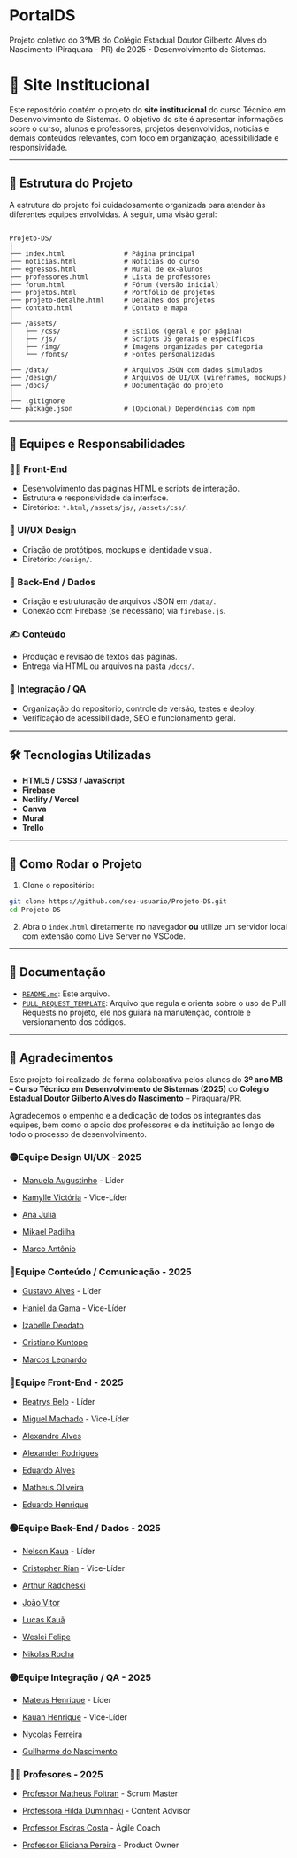 # **PortalDS**
Projeto coletivo do 3°MB do Colégio Estadual Doutor Gilberto Alves do Nascimento (Piraquara - PR) de 2025 - Desenvolvimento de Sistemas.

# 🏫 Site Institucional

Este repositório contém o projeto do **site institucional** do curso Técnico em Desenvolvimento de Sistemas. O objetivo do site é apresentar informações sobre o curso, alunos e professores, projetos desenvolvidos, notícias e demais conteúdos relevantes, com foco em organização, acessibilidade e responsividade.

---

## 📂 Estrutura do Projeto

A estrutura do projeto foi cuidadosamente organizada para atender às diferentes equipes envolvidas. A seguir, uma visão geral:

```

Projeto-DS/
│
├── index.html               # Página principal
├── noticias.html            # Notícias do curso
├── egressos.html            # Mural de ex-alunos
├── professores.html         # Lista de professores
├── forum.html               # Fórum (versão inicial)
├── projetos.html            # Portfólio de projetos
├── projeto-detalhe.html     # Detalhes dos projetos
├── contato.html             # Contato e mapa
│
├── /assets/
│   ├── /css/                # Estilos (geral e por página)
│   ├── /js/                 # Scripts JS gerais e específicos
│   ├── /img/                # Imagens organizadas por categoria
│   └── /fonts/              # Fontes personalizadas
│
├── /data/                   # Arquivos JSON com dados simulados
├── /design/                 # Arquivos de UI/UX (wireframes, mockups)
├── /docs/                   # Documentação do projeto
│
├── .gitignore
└── package.json             # (Opcional) Dependências com npm

````

---

## 🧠 Equipes e Responsabilidades

### 👨‍💻 Front-End
- Desenvolvimento das páginas HTML e scripts de interação.
- Estrutura e responsividade da interface.
- Diretórios: `*.html`, `/assets/js/`, `/assets/css/`.

### 🎨 UI/UX Design
- Criação de protótipos, mockups e identidade visual.
- Diretório: `/design/`.

### 🔧 Back-End / Dados
- Criação e estruturação de arquivos JSON em `/data/`.
- Conexão com Firebase (se necessário) via `firebase.js`.

### ✍️ Conteúdo
- Produção e revisão de textos das páginas.
- Entrega via HTML ou arquivos na pasta `/docs/`.

### 🧪 Integração / QA
- Organização do repositório, controle de versão, testes e deploy.
- Verificação de acessibilidade, SEO e funcionamento geral.

---

## 🛠 Tecnologias Utilizadas

- **HTML5 / CSS3 / JavaScript**
- **Firebase**
- **Netlify / Vercel**
- **Canva**
- **Mural**
- **Trello**

---

## 🚀 Como Rodar o Projeto

1. Clone o repositório:

```bash
git clone https://github.com/seu-usuario/Projeto-DS.git
cd Projeto-DS
````

2. Abra o `index.html` diretamente no navegador **ou** utilize um servidor local com extensão como Live Server no VSCode.

---

## 📄 Documentação

* [`README.md`](README.md): Este arquivo.
* [`PULL_REQUEST_TEMPLATE`](PULL_REQUEST_TEMPLATE.md): Arquivo que regula e orienta sobre o uso de Pull Requests no projeto, ele nos guiará na manutenção, controle e versionamento dos códigos.

---
## 🙌 Agradecimentos

Este projeto foi realizado de forma colaborativa pelos alunos do **3º ano MB – Curso Técnico em Desenvolvimento de Sistemas (2025)** do **Colégio Estadual Doutor Gilberto Alves do Nascimento** – Piraquara/PR.

Agradecemos o empenho e a dedicação de todos os integrantes das equipes, bem como o apoio dos professores e da instituição ao longo de todo o processo de desenvolvimento.

### 🟡Equipe Design UI/UX - 2025

- <a href="https://www.instagram.com/kauan.rez/">Manuela Augustinho</a> - Líder

- <a href="https://www.instagram.com/kauan.rez/">Kamylle Victória</a> - Vice-Líder

- <a href="https://www.linkedin.com/in/ana-julia-soares-519aa4320/">Ana Julia</a>

- <a href="https://www.instagram.com/kauan.rez/">Mikael Padilha</a>

- <a href="https://www.linkedin.com/in//">Marco Antônio</a>

### 🔵Equipe Conteúdo / Comunicação - 2025

- <a href="https://www.instagram.com/goncalves_gustavoalves/">Gustavo Alves</a> - Líder
 
- <a href="https://www.instagram.com/kauan.rez/">Haniel da Gama</a> - Vice-Líder

- <a href="https://www.instagram.com/kauan.rez/">Izabelle Deodato</a>

- <a href="https://www.instagram.com/kauan.rez/">Cristiano Kuntope</a>

- <a href="https://www.instagram.com/kauan.rez/">Marcos Leonardo</a>

### 🔴Equipe Front-End - 2025

- <a href="https://www.linkedin.com/in/beatrys-belo-a1b488213/">Beatrys Belo</a> - Líder

- <a href="https://www.instagram.com/kauan.rez/">Miguel Machado</a> - Vice-Líder

- <a href="insta">Alexandre Alves</a>

- <a href="https://www.instagram.com/kauan.rez/">Alexander Rodrigues</a>

- <a href="https://www.instagram.com/kauan.rez/">Eduardo Alves</a>

- <a href="https://www.instagram.com/kauan.rez/">Matheus Oliveira</a>

- <a href="https://www.instagram.com/eduhslv15/">Eduardo Henrique</a>

### 🟢Equipe Back-End / Dados - 2025

- <a href="https://www.instagram.com/kauan.rez/">Nelson Kaua</a> - Líder

- <a href="https://www.linkedin.com/in/cristopher-rian-984bb8309/">Cristopher Rian</a> - Vice-Líder

- <a href="https://www.instagram.com/arthu_r.p/">Arthur Radcheski</a>

- <a href="https://www.instagram.com/kauan.rez/">João Vitor</a>

- <a href="https://www.instagram.com/kauan.rez/">Lucas Kauã</a>

- <a href="https://www.instagram.com/kauan.rez/">Weslei Felipe</a>

- <a href="https://www.instagram.com/kauan.rez/">Nikolas Rocha</a>

### 🟣Equipe Integração / QA - 2025

- <a href="https://www.linkedin.com/in/mateus-cunha-4858b1320/">Mateus Henrique</a> - Líder

- <a href="https://www.instagram.com/kauan.rez/">Kauan Henrique</a> - Vice-Líder

- <a href="insta">Nycolas Ferreira</a>

- <a href="https://www.instagram.com/kauan.rez/">Guilherme do Nascimento</a>

### 👨‍🏫 Profesores - 2025

- <a href="https://www.instagram.com/math_foltts/">Professor Matheus Foltran</a> - Scrum Master

- <a href="https://www.instagram.com/math_foltts/">Professora Hilda Duminhaki</a> - Content Advisor

- <a href="https://www.instagram.com/math_foltts/">Professor Esdras Costa</a> - Ágile Coach

- <a href="https://www.instagram.com/math_foltts/">Professor Eliciana Pereira</a> - Product Owner
